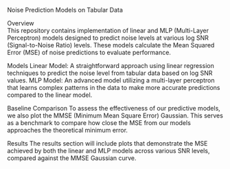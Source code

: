 Noise Prediction Models on Tabular Data

Overview  
This repository contains implementation of linear and MLP (Multi-Layer Perceptron) models designed to predict noise levels at various log SNR (Signal-to-Noise Ratio) levels. These models calculate the Mean Squared Error (MSE) of noise predictions to evaluate performance.

Models
Linear Model: A straightforward approach using linear regression techniques to predict the noise level from tabular data based on log SNR values.
MLP Model: An advanced model utilizing a multi-layer perceptron that learns complex patterns in the data to make more accurate predictions compared to the linear model.

Baseline Comparison
To assess the effectiveness of our predictive models, we also plot the MMSE (Minimum Mean Square Error) Gaussian. This serves as a benchmark to compare how close the MSE from our models approaches the theoretical minimum error.

Results
The results section will include plots that demonstrate the MSE achieved by both the linear and MLP models across various SNR levels, compared against the MMSE Gaussian curve.
